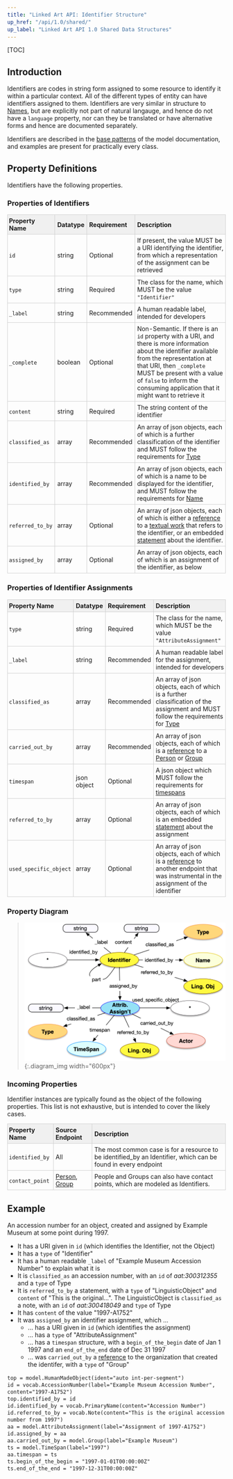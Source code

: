 ```yaml
---
title: "Linked Art API: Identifier Structure"
up_href: "/api/1.0/shared/"
up_label: "Linked Art API 1.0 Shared Data Structures"
---
```


<style>
th, td {
  padding: 5px 5px;
  text-align: left;
  border: 1px solid #D0D0D0; }
th { background: #F0F0F0; }
th:first-child, td:first-child { padding-left: 3px; }
th:last-child, td:last-child { padding-right: 3px; }
</style>

[TOC]

## Introduction

Identifiers are codes in string form assigned to some resource to identify it within a particular context. All of the different types of entity can have identifiers assigned to them.  Identifiers are very similar in structure to [Names](../name/), but are explicitly not part of natural langauge, and hence do not have a `language` property, nor can they be translated or have alternative forms and hence are documented separately.

Identifiers are described in the [base patterns](/model/base/#types-and-classifications) of the model documentation, and examples are present for practically every class.

## Property Definitions

Identifiers have the following properties.

### Properties of Identifiers

| Property Name     | Datatype      | Requirement | Description | 
|-------------------|---------------|-------------|-------------| 
| `id`              | string        | Optional    | If present, the value MUST be a URI identifying the identifier, from which a representation of the assignment can be retrieved | 
| `type`            | string        | Required    | The class for the name, which MUST be the value `"Identifier"` |
| `_label`          | string        | Recommended | A human readable label, intended for developers | <!-- LAF.8 -->
| `_complete`       | boolean       | Optional    | Non-Semantic. If there is an `id` property with a URI, and there is more information about the identifier available from the representation at that URI, then `_complete` MUST be present with a value of `false` to inform the consuming application that it might want to retrieve it |
| `content`         | string        | Required    | The string content of the identifier | <!-- LAF.10 -->
| `classified_as`   | array         | Recommended | An array of json objects, each of which is a further classification of the identifier and MUST follow the requirements for [Type](../type/) | <!-- LAF.9 -->
| `identified_by`   | array         | Recommended | An array of json objects, each of which is a name to be displayed for the identifier, and MUST follow the requirements for [Name](../name/) |
| `referred_to_by`  | array         | Optional    | An array of json objects, each of which is either a [reference](../reference/) to a [textual work](../../endpoint/textual_work/) that refers to the identifier, or an embedded [statement](../statement/) about the identifier. | <!-- LAF.45 -->
| `assigned_by`     | array         | Optional    | An array of json objects, each of which is an assignment of the identifier, as below |   <!-- -->


### Properties of Identifier Assignments

| Property Name     | Datatype      | Requirement | Description | 
|-------------------|---------------|-------------|-------------|
| `type`            | string        | Required    | The class for the name, which MUST be the value `"AttributeAssignment"` |
| `_label`          | string        | Recommended | A human readable label for the assignment, intended for developers |
| `classified_as`   | array         | Recommended | An array of json objects, each of which is a further classification of the assignment and MUST follow the requirements for [Type](../type/) |
| `carried_out_by`  | array         | Recommended | An array of json objects, each of which is a [reference](../reference/) to a [Person](../../endpoint/person) or [Group](../../endpoint/group) |
| `timespan`        | json object   | Optional    | A json object which MUST follow the requirements for [timespans](../timespan/)|
| `referred_to_by`  | array         | Optional    | An array of json objects, each of which is an embedded [statement](../statement/) about the assignment |
| `used_specific_object` | array    | Optional    | An array of json objects, each of which is a [reference](../reference/) to another endpoint that was instrumental in the assignment of the identifier |


### Property Diagram

> ![diagram](identifier_properties.png){:.diagram_img width="600px"}


### Incoming Properties

Identifier instances are typically found as the object of the following properties.  This list is not exhaustive, but is intended to cover the likely cases.

| Property Name   | Source Endpoint   | Description |
|-----------------|-------------------|-------------|
| `identified_by` | All               | The most common case is for a resource to be identified_by an Identifier, which can be found in every endpoint |
| `contact_point` | [Person](../../endpoint/person/), [Group](../../endpoint/group/) | People and Groups can also have contact points, which are modeled as Identifiers. |

## Example

An accession number for an object, created and assigned by Example Museum at some point during 1997.

* It has a URI given in `id` (which identifies the Identifier, not the Object)
* It has a `type` of "Identifier"
* It has a human readable `_label` of "Example Museum Accession Number" to explain what it is
* It is `classified_as` an accession number, with an `id` of _aat:300312355_ and a `type` of Type
* It is `referred_to_by` a statement, with a `type` of "LinguisticObject" and `content` of "This is the original...". The LinguisticObject is `classified_as` a note, with an `id` of _aat:300418049_ and `type` of Type
* It has `content` of the value "1997-A1752"
* It was `assigned_by` an identifier assignment, which ...
    * ... has a URI given in `id` (which identifies the assignment)
    * ... has a `type` of "AttributeAssignment"
    * ... has a `timespan` structure, with a `begin_of_the_begin` date of Jan 1 1997 and an `end_of_the_end` date of Dec 31 1997
    * ... was `carried_out_by` a [reference](../reference/) to the organization that created the identifer, with a `type` of "Group"

```crom
top = model.HumanMadeObject(ident="auto int-per-segment")
id = vocab.AccessionNumber(label="Example Museum Accession Number", content="1997-A1752")
top.identified_by = id
id.identified_by = vocab.PrimaryName(content="Accession Number")
id.referred_to_by = vocab.Note(content="This is the original accession number from 1997")
aa = model.AttributeAssignment(label="Assignment of 1997-A1752")
id.assigned_by = aa
aa.carried_out_by = model.Group(label="Example Museum")
ts = model.TimeSpan(label="1997")
aa.timespan = ts
ts.begin_of_the_begin = "1997-01-01T00:00:00Z"
ts.end_of_the_end = "1997-12-31T00:00:00Z"
```
